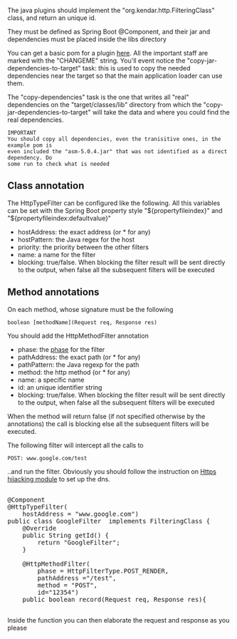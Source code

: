 The java plugins should implement the "org.kendar.http.FilteringClass" class,
and return an unique id.

They must be defined as Spring Boot @Component, and their jar and dependencies must be placed
inside the libs directory

You can get a basic pom for a plugin [here](pom.xml). All the important staff are marked 
with the "CHANGEME" string. You'll event notice the "copy-jar-dependencies-to-target" task:
this is used to copy the needed dependencies near the target so that the main application
loader can use them.

The "copy-dependencies" task is the one that writes all "real" dependencies on the 
"target/classes/lib" directory from which the "copy-jar-dependencies-to-target" will
take the data and where you could find the real dependencies.
  
    IMPORTANT
    You should copy all dependencies, even the tranisitive ones, in the example pom is 
    even included the "asm-5.0.4.jar" that was not identified as a direct dependency. Do
    some run to check what is needed

## Class annotation

The HttpTypeFilter can be configured like the following. All this variables can be set with
the Spring Boot property style "${propertyfileindex}" and "${propertyfileindex:defaultvalue}"

* hostAddress: the exact address (or * for any)
* hostPattern: the Java regex for the host
* priority: the priority between the other filters
* name: a name for the filter
* blocking: true/false. When blocking the filter result will be sent directly to
  the output, when false all the subsequent filters will be executed

## Method annotations

On each method, whose signature must be the following
    
    boolean [methodName](Request req, Response res)

You should add the HttpMethodFilter annotation

* phase: the [phase](docs/lifecyvle.md) for the filter
* pathAddress: the exact path (or * for any)
* pathPattern: the Java regexp for the path
* method: the http method (or * for any)
* name: a specific name
* id: an unique identifier string  
* blocking: true/false. When blocking the filter result will be sent directly to
  the output, when false all the subsequent filters will be executed
  
When the method will return false (if not specified otherwise by the annotations) the call is blocking
else all the subsequent filters will be executed.

The following filter will intercept all the calls to 

    POST: www.google.com/test

..and run the filter. Obviously you should follow the
instruction on [Https hijacking module](https.md) to set up the dns.

<pre>

@Component
@HttpTypeFilter(
    hostAddress = "www.google.com")
public class GoogleFilter  implements FilteringClass {
    @Override
    public String getId() {
        return "GoogleFilter";
    }

    @HttpMethodFilter(
        phase = HttpFilterType.POST_RENDER,
        pathAddress ="/test",
        method = "POST",
        id="12354")
    public boolean record(Request req, Response res){

</pre>

Inside the function you can then elaborate the request and response as you please